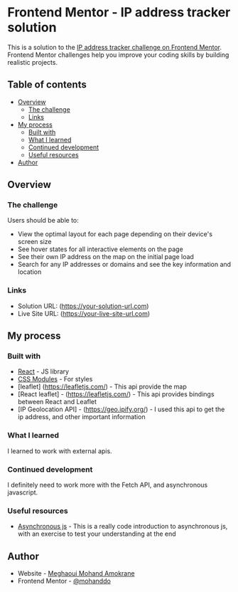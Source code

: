 # Frontend Mentor - IP address tracker solution

This is a solution to the [IP address tracker challenge on Frontend Mentor](https://www.frontendmentor.io/challenges/ip-address-tracker-I8-0yYAH0). Frontend Mentor challenges help you improve your coding skills by building realistic projects.

## Table of contents

- [Overview](#overview)
  - [The challenge](#the-challenge)
  - [Links](#links)
- [My process](#my-process)
  - [Built with](#built-with)
  - [What I learned](#what-i-learned)
  - [Continued development](#continued-development)
  - [Useful resources](#useful-resources)
- [Author](#author)

## Overview

### The challenge

Users should be able to:

- View the optimal layout for each page depending on their device's screen size
- See hover states for all interactive elements on the page
- See their own IP address on the map on the initial page load
- Search for any IP addresses or domains and see the key information and location

### Links

- Solution URL: (https://your-solution-url.com)
- Live Site URL: (https://your-live-site-url.com)

## My process

### Built with

- [React](https://reactjs.org/) - JS library
- [CSS Modules](https://styled-components.com/) - For styles
- [leaflet] (https://leafletjs.com/) - This api provide the map
- [React leaflet] - (https://leafletjs.com/) - This api provides bindings between React and Leaflet
- [IP Geolocation API] - (https://geo.ipify.org/) - I used this api to get the ip address, and other important information

### What I learned

I learned to work with external apis.

### Continued development

I definitely need to work more with the Fetch API, and asynchronous javascript.

### Useful resources

- [Asynchronous js](https://developer.mozilla.org/en-US/docs/Learn/JavaScript/Asynchronous) - This is a really code introduction to asynchronous js, with an exercise to test your understanding at the end

## Author

- Website - [Meghaoui Mohand Amokrane](https://www.your-site.com)
- Frontend Mentor - [@mohanddo](https://www.frontendmentor.io/profile/yourusername)
